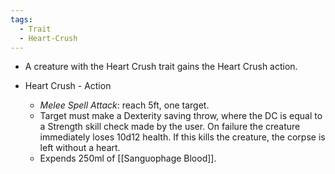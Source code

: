 ```yaml
---
tags:
  - Trait
  - Heart-Crush
---
```

- A creature with the Heart Crush trait gains the Heart Crush action. 

- Heart Crush - Action
	- *Melee Spell Attack*: reach 5ft, one target.
	- Target must make a Dexterity saving throw, where the DC is equal to a Strength skill check made by the user. On failure the creature immediately loses 10d12 health.  If this kills the creature, the corpse is left without a heart.
	- Expends 250ml of [[Sanguophage Blood]].